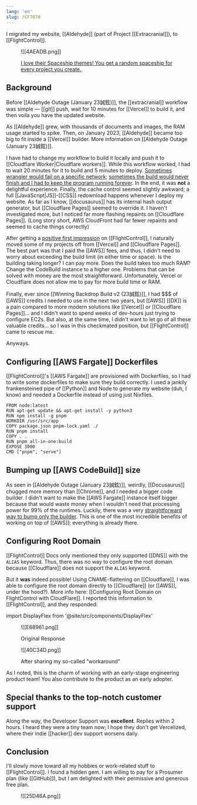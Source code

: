 ```yaml
---
lang: 'en'
slug: /CF7070
---
```


I migrated my website, [[Aldehyde]] (part of Project [[Extracranial]]), to [[FlightControl]].

<figure>

![[4AEADB.png]]

<figcaption>

[I love their Spaceship themes! You get a random spaceship for every project you create.](https://www.overnice.com/case/product-for-flightcontrol).

</figcaption>

</figure>

## Background

Before [[Aldehyde Outage (January 23誠鉉)]], the [[extracranial]] workflow was simple — [[git]] push, wait for 10 minutes for [[Vercel]] to build it, and then voila you have the updated website.

As [[Aldehyde]] grew, with thousands of documents and images, the RAM usage started to spike. Then, on January 2023, [[Aldehyde]] became too big to fit inside a [[Vercel]] builder. More information on [[Aldehyde Outage (January 23誠鉉)]].

I have had to change my workflow to build it locally and push it to [[Cloudflare Worker|Cloudflare workers]]. While this workflow worked, I had to wait 20 minutes for it to build and 5 minutes to deploy. [Sometimes wrangler would fail on a specific network](https://github.com/cloudflare/workers-sdk/issues/1194?notification_referrer_id=NT_kwDOAeMNUrMzNzU5MjEzODgyOjMxNjU3Mjk4#issuecomment-1622839913); [sometimes the build would never finish and I had to keep the program running forever](https://github.com/facebook/docusaurus/issues/9754#issuecomment-1913166305). In the end, it was **not** a delightful experience. Finally, the cache control seemed slightly awkward; a full [[JavaScript|JS]]-[[CSS]] redownload happens whenever I deploy my website. As far as I know, [[docusaurus]] has its internal hash output generator, but [[Cloudflare Pages]] seemed to override it. I haven't investigated more, but I noticed far more flashing repaints on [[Cloudflare Pages]]. (Long story short, AWS CloudFront had far fewer repaints and seemed to cache things correctly)

After getting a [positive first impression](https://twitter.com/anaclumos/status/1746728735989256507) on [[FlightControl]], I naturally moved some of my projects off from [[Vercel]] and [[Cloudflare Pages]]. The best part was that I paid the [[AWS]] fees, and thus, I didn't need to worry about exceeding the build limit (in either time or space). Is the building taking longer? I can pay more. Does the build takes too much RAM? Change the CodeBuild instance to a higher one. Problems that can be solved with money are the most straightforward. Unfortunately, Vercel or Cloudflare does not allow me to pay for more build time or RAM.

Finally, ever since [[Winning Backdrop Build v2 (23誠鉉)]], I had \$\$\$ of [[AWS]] credits I needed to use in the next two years, but [[AWS]] [[DX]] is a pain compared to more modern solutions like [[Vercel]] or [[Cloudflare Pages]]... and I didn't want to spend weeks of dev-hours just trying to configure EC2s. But also, at the same time, I didn't want to let go of all these valuable credits... so I was in this checkmated position, but [[FlightControl]] came to rescue me.

Anyways.

## Configuring [[AWS Fargate]] Dockerfiles

[[FlightControl]]'s [[AWS Fargate]] are provisioned with Dockerfiles, so I had to write some dockerfiles to make sure they build correctly. I used a jankily frankensteined pipe of [[Python]] and Node to generate my website (duh, I know) and needed a Dockerfile instead of using just Nixfiles.

```docker
FROM node:latest
RUN apt-get update && apt-get install -y python3
RUN npm install -g pnpm
WORKDIR /usr/src/app
COPY package.json pnpm-lock.yaml ./
RUN pnpm install
COPY . .
RUN pnpm all-in-one:build
EXPOSE 3000
CMD ["pnpm", "serve"]
```

## Bumping up [[AWS CodeBuild]] size

As seen in [[Aldehyde Outage (January 23誠鉉)]], weirdly, [[Docusaurus]] chugged more memory than [[Chrome]], and I needed a bigger code builder. I didn't want to make the [[AWS Fargate]] instance itself bigger because that would waste money when I wouldn't need that processing power for 99% of the runtimes. Luckily, there was a very [straightforward way to bump only the builder](https://www.flightcontrol.dev/docs/troubleshooting/configure-CodeBuild). This is one of the most incredible benefits of working on top of [[AWS]]; everything is already there.

## Configuring Root Domain

[[FlightControl]] Docs only mentioned they only supported [[DNS]] with the `ALIAS` keyword. Thus, there was no way to configure the root domain because [[Cloudflare]] does not support the `ALIAS` keyword.

But it **was** indeed possible! Using CNAME-flattening on [[Cloudflare]], I was able to configure the root domain directly to [[Cloudflare]] (or [[AWS]], under the hood?). More info here: [[Configuring Root Domain on FlightControl with CloudFlare]]. I reported this information to [[FlightControl]], and they responded:

import DisplayFlex from '@site/src/components/DisplayFlex'

<DisplayFlex>

<figure>

![[E68961.png]]

<figcaption>

Original Response

</figcaption>

</figure>

<figure>

![[40C34D.png]]

<figcaption>

After sharing my so-called "workaround"

</figcaption>
</figure>

</DisplayFlex>

As I noted, this is the charm of working with an early-stage engineering product team! You also contribute to the product as an early adopter.

## Special thanks to the top-notch customer support

Along the way, the Developer Support was **excellent**. Replies within 2 hours. I heard they were a tiny team now; I hope they don't get Vercelized, where their indie [[hacker]] dev support worsens daily.

## Conclusion

I'll slowly move toward all my hobbies or work-related stuff to [[FlightControl]]. I found a hidden gem. I am willing to pay for a Prosumer plan (like [[GitHub]]), but I am delighted with their permissive and generous free plan.

<figure>

![[25D46A.png]]

</figure>
